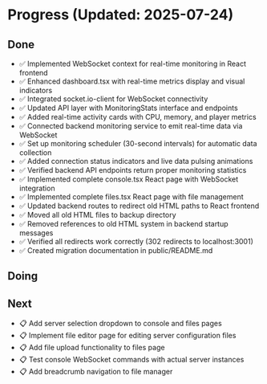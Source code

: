 # Progress (Updated: 2025-07-24)

## Done

- ✅ Implemented WebSocket context for real-time monitoring in React frontend
- ✅ Enhanced dashboard.tsx with real-time metrics display and visual indicators
- ✅ Integrated socket.io-client for WebSocket connectivity
- ✅ Updated API layer with MonitoringStats interface and endpoints
- ✅ Added real-time activity cards with CPU, memory, and player metrics
- ✅ Connected backend monitoring service to emit real-time data via WebSocket
- ✅ Set up monitoring scheduler (30-second intervals) for automatic data collection
- ✅ Added connection status indicators and live data pulsing animations
- ✅ Verified backend API endpoints return proper monitoring statistics
- ✅ Implemented complete console.tsx React page with WebSocket integration
- ✅ Implemented complete files.tsx React page with file management
- ✅ Updated backend routes to redirect old HTML paths to React frontend
- ✅ Moved all old HTML files to backup directory
- ✅ Removed references to old HTML system in backend startup messages
- ✅ Verified all redirects work correctly (302 redirects to localhost:3001)
- ✅ Created migration documentation in public/README.md

## Doing



## Next

- 📋 Add server selection dropdown to console and files pages
- 📋 Implement file editor page for editing server configuration files
- 📋 Add file upload functionality to files page
- 📋 Test console WebSocket commands with actual server instances
- 📋 Add breadcrumb navigation to file manager
